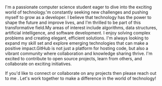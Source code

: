 I'm a passionate computer science student eager to dive into the exciting world of technology.'m constantly seeking new challenges and pushing myself to grow as a developer. I believe that technology has the power to shape the future and improve lives, and I'm thrilled to be part of this transformative field.My areas of interest include algorithms, data structures, artificial intelligence, and software development. I enjoy solving complex problems and creating elegant, efficient solutions. I'm always looking to expand my skill set and explore emerging technologies that can make a positive impact.GitHub is not just a platform for hosting code, but also a vibrant community where collaboration and knowledge sharing thrive. I'm excited to contribute to open source projects, learn from others, and collaborate on exciting initiatives.

If you'd like to connect or collaborate on any projects then please reach out to me . Let's work together to make a difference in the world of technology!
